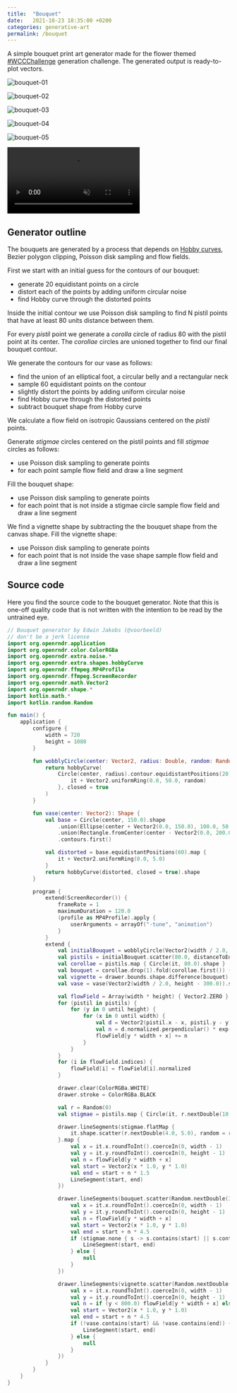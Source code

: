 ```yaml
---
title:  "Bouquet"
date:   2021-10-23 18:35:00 +0200
categories: generative-art
permalink: /bouquet
---
```

A simple bouquet print art generator made for the flower themed [#WCCChallenge](https://twitter.com/hashtag/WCCChallenge?src=hashtag_click) generation challenge. The generated output is ready-to-plot vectors.

![bouquet-01](/assets/bouquet-01.png)

![bouquet-02](/assets/bouquet-02.png)

![bouquet-03](/assets/bouquet-03.png)

![bouquet-04](/assets/bouquet-04.png)

![bouquet-05](/assets/bouquet-05.png)

<video muted autoplay controls>
    <source src="/assets/flowers-01.mp4" type="video/mp4">
</video>

## Generator outline

The bouquets are generated by a process that depends on [Hobby curves](http://weitz.de/hobby/), Bezier polygon clipping, Poisson disk sampling and 
flow fields.

First we start with an initial guess for the contours of our bouquet: 
 * generate 20 equidistant points on a circle 
 * distort each of the points by adding uniform circular noise
 * find Hobby curve through the distorted points

Inside the initial contour we use Poisson disk sampling to find N pistil points that
have at least 80 units distance between them.

For every _pistil_ point we generate a _corolla_ circle of radius 80 with the pistil point at its center.
The _corollae_ circles are unioned together to find our final bouquet contour.

We generate the contours for our vase as follows:
 * find the union of an elliptical foot, a circular belly and a rectangular neck
 * sample 60 equidistant points on the contour
 * slightly distort the points by adding uniform circular noise
 * find Hobby curve through the distorted points
 * subtract bouquet shape from Hobby curve

We calculate a flow field on isotropic Gaussians centered on the _pistil_ points.

Generate _stigmae_ circles centered on the pistil points and fill _stigmae_ circles as follows:
 * use Poisson disk sampling to generate points
 * for each point sample flow field and draw a line segment 

Fill the bouquet shape:
 * use Poisson disk sampling to generate points
 * for each point that is not inside a stigmae circle sample flow field and draw a line segment 


We find a vignette shape by subtracting the the bouquet shape from the canvas shape.
Fill the vignette shape:
 * use Poisson disk sampling to generate points
 * for each point that is not inside the vase shape sample flow field and draw a line segment


## Source code

Here you find the source code to the bouquet generator. Note that this is one-off quality code that is not written with
the intention to be read by the untrained eye.

```kotlin
// Bouquet generator by Edwin Jakobs (@voorbeeld)
// don't be a jerk license
import org.openrndr.application
import org.openrndr.color.ColorRGBa
import org.openrndr.extra.noise.*
import org.openrndr.extra.shapes.hobbyCurve
import org.openrndr.ffmpeg.MP4Profile
import org.openrndr.ffmpeg.ScreenRecorder
import org.openrndr.math.Vector2
import org.openrndr.shape.*
import kotlin.math.*
import kotlin.random.Random

fun main() {
    application {
        configure {
            width = 720
            height = 1080
        }

        fun wobblyCircle(center: Vector2, radius: Double, random: Random = Random.Default): ShapeContour {
            return hobbyCurve(
                Circle(center, radius).contour.equidistantPositions(20).take(20).map {
                    it + Vector2.uniformRing(0.0, 50.0, random)
                }, closed = true
            )
        }

        fun vase(center: Vector2): Shape {
            val base = Circle(center, 150.0).shape
                .union(Ellipse(center + Vector2(0.0, 150.0), 100.0, 50.0).shape)
                .union(Rectangle.fromCenter(center - Vector2(0.0, 200.0), 200.0, 200.0).shape)
                .contours.first()

            val distorted = base.equidistantPositions(60).map {
                it + Vector2.uniformRing(0.0, 5.0)
            }
            return hobbyCurve(distorted, closed = true).shape
        }

        program {
            extend(ScreenRecorder()) {
                frameRate = 1
                maximumDuration = 120.0
                (profile as MP4Profile).apply {
                    userArguments = arrayOf("-tune", "animation")
                }
            }
            extend {
                val initialBouquet = wobblyCircle(Vector2(width / 2.0, height / 2.0 - 200.0), 300.0).shape
                val pistils = initialBouquet.scatter(80.0, distanceToEdge = 40.0)
                val corollae = pistils.map { Circle(it, 80.0).shape }
                val bouquet = corollae.drop(1).fold(corollae.first()) { a, b -> a.union(b) }
                val vignette = drawer.bounds.shape.difference(bouquet)
                val vase = vase(Vector2(width / 2.0, height - 300.0)).shape.difference(bouquet)

                val flowField = Array(width * height) { Vector2.ZERO }
                for (pistil in pistils) {
                    for (y in 0 until height) {
                        for (x in 0 until width) {
                            val d = Vector2(pistil.x - x, pistil.y - y)
                            val n = d.normalized.perpendicular() * exp(-d.length * 0.2)
                            flowField[y * width + x] += n
                        }
                    }
                }
                for (i in flowField.indices) {
                    flowField[i] = flowField[i].normalized
                }

                drawer.clear(ColorRGBa.WHITE)
                drawer.stroke = ColorRGBa.BLACK

                val r = Random(0)
                val stigmae = pistils.map { Circle(it, r.nextDouble(10.0, 30.0)) }

                drawer.lineSegments(stigmae.flatMap {
                    it.shape.scatter(r.nextDouble(4.0, 5.0), random = r, distanceToEdge = 2.0)
                }.map {
                    val x = it.x.roundToInt().coerceIn(0, width - 1)
                    val y = it.y.roundToInt().coerceIn(0, height - 1)
                    val n = flowField[y * width + x]
                    val start = Vector2(x * 1.0, y * 1.0)
                    val end = start + n * 1.5
                    LineSegment(start, end)
                })

                drawer.lineSegments(bouquet.scatter(Random.nextDouble(3.0, 8.0)).mapNotNull {
                    val x = it.x.roundToInt().coerceIn(0, width - 1)
                    val y = it.y.roundToInt().coerceIn(0, height - 1)
                    val n = flowField[y * width + x]
                    val start = Vector2(x * 1.0, y * 1.0)
                    val end = start + n * 4.5
                    if (stigmae.none { s -> s.contains(start) || s.contains(end) }) {
                        LineSegment(start, end)
                    } else {
                        null
                    }
                })

                drawer.lineSegments(vignette.scatter(Random.nextDouble(3.0, 12.0), distanceToEdge = 6.0).mapNotNull {
                    val x = it.x.roundToInt().coerceIn(0, width - 1)
                    val y = it.y.roundToInt().coerceIn(0, height - 1)
                    val n = if (y < 800.0) flowField[y * width + x] else flowField[y * width + x].perpendicular()
                    val start = Vector2(x * 1.0, y * 1.0)
                    val end = start + n * 4.5
                    if (!vase.contains(start) && !vase.contains(end)) {
                        LineSegment(start, end)
                    } else {
                        null
                    }
                })
            }
        }
    }
}
```

